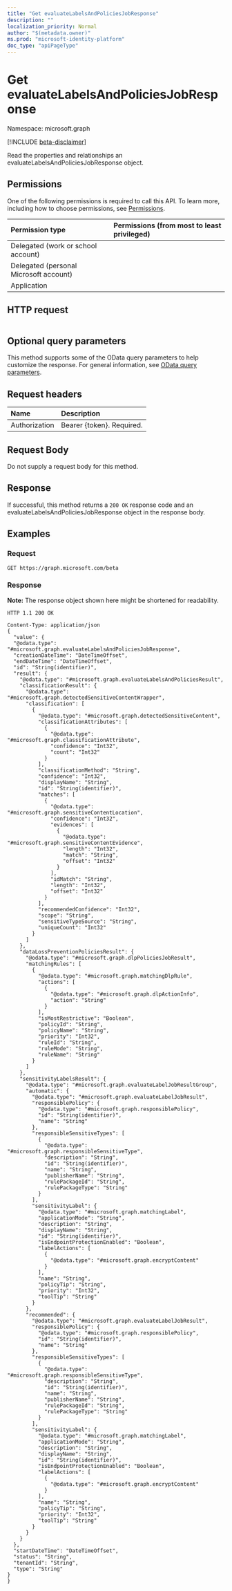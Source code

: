 ```yaml
---
title: "Get evaluateLabelsAndPoliciesJobResponse"
description: ""
localization_priority: Normal
author: "$(metadata.owner)"
ms.prod: "microsoft-identity-platform"
doc_type: "apiPageType"
---
```


# Get evaluateLabelsAndPoliciesJobResponse

Namespace: microsoft.graph

[!INCLUDE [beta-disclaimer](../../includes/beta-disclaimer.md)]

Read the properties and relationships an evaluateLabelsAndPoliciesJobResponse object.

## Permissions

One of the following permissions is required to call this API. To learn more, including how to choose permissions, see [Permissions](/graph/permissions-reference).

| Permission type                        | Permissions (from most to least privileged) |
| :------------------------------------- | :------------------------------------------ |
| Delegated (work or school account)     |                                             |
| Delegated (personal Microsoft account) |                                             |
| Application                            |                                             |

## HTTP request

<!-- {
  "blockType": "ignored"
}
-->

```http

```

## Optional query parameters

This method supports some of the OData query parameters to help customize the response. For general information, see [OData query parameters](/graph/query-parameters).

## Request headers

| Name          | Description               |
| :------------ | :------------------------ |
| Authorization | Bearer {token}. Required. |

## Request Body

<!-- Actions and Functions -->

<!-- CRUD Methods -->

Do not supply a request body for this method.

## Response

If successful, this method returns a `200 OK` response code and an evaluateLabelsAndPoliciesJobResponse object in the response body.

## Examples

### Request

<!-- {
  "blockType": "request",
  "name": "get_evaluatelabelsandpoliciesjobresponse"
}
-->

```http
GET https://graph.microsoft.com/beta

```

### Response

**Note:** The response object shown here might be shortened for readability.

<!-- {
  "blockType": "response",
  "truncated": true,
  "@odata.type": "microsoft.dataClassificationService.contract.evaluateLabelsAndPoliciesJobResponse"
}
-->

```http
HTTP 1.1 200 OK

Content-Type: application/json
{
  "value": {
  "@odata.type": "#microsoft.graph.evaluateLabelsAndPoliciesJobResponse",
  "creationDateTime": "DateTimeOffset",
  "endDateTime": "DateTimeOffset",
  "id": "String(identifier)",
  "result": {
    "@odata.type": "#microsoft.graph.evaluateLabelsAndPoliciesResult",
    "classificationResult": {
      "@odata.type": "#microsoft.graph.detectedSensitiveContentWrapper",
      "classification": [
        {
          "@odata.type": "#microsoft.graph.detectedSensitiveContent",
          "classificationAttributes": [
            {
              "@odata.type": "#microsoft.graph.classificationAttribute",
              "confidence": "Int32",
              "count": "Int32"
            }
          ],
          "classificationMethod": "String",
          "confidence": "Int32",
          "displayName": "String",
          "id": "String(identifier)",
          "matches": [
            {
              "@odata.type": "#microsoft.graph.sensitiveContentLocation",
              "confidence": "Int32",
              "evidences": [
                {
                  "@odata.type": "#microsoft.graph.sensitiveContentEvidence",
                  "length": "Int32",
                  "match": "String",
                  "offset": "Int32"
                }
              ],
              "idMatch": "String",
              "length": "Int32",
              "offset": "Int32"
            }
          ],
          "recommendedConfidence": "Int32",
          "scope": "String",
          "sensitiveTypeSource": "String",
          "uniqueCount": "Int32"
        }
      ]
    },
    "dataLossPreventionPoliciesResult": {
      "@odata.type": "#microsoft.graph.dlpPoliciesJobResult",
      "matchingRules": [
        {
          "@odata.type": "#microsoft.graph.matchingDlpRule",
          "actions": [
            {
              "@odata.type": "#microsoft.graph.dlpActionInfo",
              "action": "String"
            }
          ],
          "isMostRestrictive": "Boolean",
          "policyId": "String",
          "policyName": "String",
          "priority": "Int32",
          "ruleId": "String",
          "ruleMode": "String",
          "ruleName": "String"
        }
      ]
    },
    "sensitivityLabelsResult": {
      "@odata.type": "#microsoft.graph.evaluateLabelJobResultGroup",
      "automatic": {
        "@odata.type": "#microsoft.graph.evaluateLabelJobResult",
        "responsiblePolicy": {
          "@odata.type": "#microsoft.graph.responsiblePolicy",
          "id": "String(identifier)",
          "name": "String"
        },
        "responsibleSensitiveTypes": [
          {
            "@odata.type": "#microsoft.graph.responsibleSensitiveType",
            "description": "String",
            "id": "String(identifier)",
            "name": "String",
            "publisherName": "String",
            "rulePackageId": "String",
            "rulePackageType": "String"
          }
        ],
        "sensitivityLabel": {
          "@odata.type": "#microsoft.graph.matchingLabel",
          "applicationMode": "String",
          "description": "String",
          "displayName": "String",
          "id": "String(identifier)",
          "isEndpointProtectionEnabled": "Boolean",
          "labelActions": [
            {
              "@odata.type": "#microsoft.graph.encryptContent"
            }
          ],
          "name": "String",
          "policyTip": "String",
          "priority": "Int32",
          "toolTip": "String"
        }
      },
      "recommended": {
        "@odata.type": "#microsoft.graph.evaluateLabelJobResult",
        "responsiblePolicy": {
          "@odata.type": "#microsoft.graph.responsiblePolicy",
          "id": "String(identifier)",
          "name": "String"
        },
        "responsibleSensitiveTypes": [
          {
            "@odata.type": "#microsoft.graph.responsibleSensitiveType",
            "description": "String",
            "id": "String(identifier)",
            "name": "String",
            "publisherName": "String",
            "rulePackageId": "String",
            "rulePackageType": "String"
          }
        ],
        "sensitivityLabel": {
          "@odata.type": "#microsoft.graph.matchingLabel",
          "applicationMode": "String",
          "description": "String",
          "displayName": "String",
          "id": "String(identifier)",
          "isEndpointProtectionEnabled": "Boolean",
          "labelActions": [
            {
              "@odata.type": "#microsoft.graph.encryptContent"
            }
          ],
          "name": "String",
          "policyTip": "String",
          "priority": "Int32",
          "toolTip": "String"
        }
      }
    }
  },
  "startDateTime": "DateTimeOffset",
  "status": "String",
  "tenantId": "String",
  "type": "String"
}
}

```
